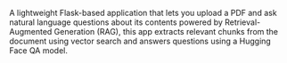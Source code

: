 A lightweight Flask-based application that lets you upload a PDF and ask natural language questions about its contents powered by Retrieval-Augmented Generation (RAG), this app extracts relevant chunks from the document using vector search and answers questions using a Hugging Face QA model.

